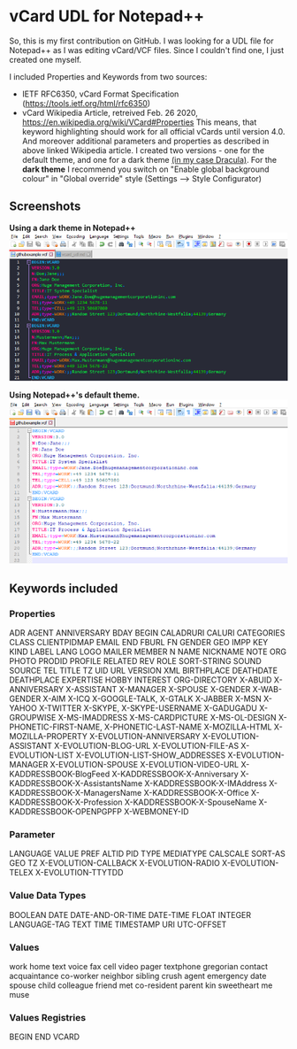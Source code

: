 # vCard UDL for Notepad++

So, this is my first contribution on GitHub. 
I was looking for a UDL file for Notepad++ as I was editing vCard/VCF files. 
Since I couldn't find one, I just created one myself. 

I included Properties and Keywords from two sources:
* IETF RFC6350, vCard Format Specification (https://tools.ietf.org/html/rfc6350)
* vCard Wikipedia Article, retreived Feb. 26 2020, https://en.wikipedia.org/wiki/VCard#Properties
This means, that keyword highlighting should work for all official vCards until version 4.0. And moreover additional parameters and properties as described in above linked Wikipedia article.
I created two versions - one for the default theme, and one for a dark theme [(in my case Dracula)](https://github.com/dracula/notepad-plus-plus). 
For the __dark theme__ I recommend you switch on "Enable global background colour" in "Global override" style (Settings --> Style Configurator)

## Screenshots
__Using a dark theme in Notepad++__
![Screenshot dark UDL](./screenshot_vcard_dark.png)

__Using Notepad++'s default theme.__
![Screenshot default UDL](./screenshot_vcard_default.png)

## Keywords included
### Properties
ADR AGENT ANNIVERSARY BDAY BEGIN CALADRURI CALURI CATEGORIES CLASS CLIENTPIDMAP EMAIL END FBURL FN GENDER GEO IMPP KEY KIND LABEL LANG LOGO MAILER MEMBER N NAME NICKNAME NOTE ORG PHOTO PRODID PROFILE RELATED REV ROLE SORT-STRING SOUND SOURCE TEL TITLE TZ UID URL VERSION XML BIRTHPLACE DEATHDATE DEATHPLACE EXPERTISE HOBBY INTEREST ORG-DIRECTORY X-ABUID X-ANNIVERSARY X-ASSISTANT X-MANAGER X-SPOUSE X-GENDER X-WAB-GENDER X-AIM X-ICQ X-GOOGLE-TALK, X-GTALK X-JABBER X-MSN X-YAHOO X-TWITTER X-SKYPE, X-SKYPE-USERNAME X-GADUGADU X-GROUPWISE X-MS-IMADDRESS X-MS-CARDPICTURE X-MS-OL-DESIGN X-PHONETIC-FIRST-NAME, X-PHONETIC-LAST-NAME X-MOZILLA-HTML X-MOZILLA-PROPERTY X-EVOLUTION-ANNIVERSARY X-EVOLUTION-ASSISTANT X-EVOLUTION-BLOG-URL X-EVOLUTION-FILE-AS X-EVOLUTION-LIST X-EVOLUTION-LIST-SHOW_ADDRESSES X-EVOLUTION-MANAGER X-EVOLUTION-SPOUSE X-EVOLUTION-VIDEO-URL X-KADDRESSBOOK-BlogFeed X-KADDRESSBOOK-X-Anniversary X-KADDRESSBOOK-X-AssistantsName X-KADDRESSBOOK-X-IMAddress X-KADDRESSBOOK-X-ManagersName X-KADDRESSBOOK-X-Office X-KADDRESSBOOK-X-Profession X-KADDRESSBOOK-X-SpouseName X-KADDRESSBOOK-OPENPGPFP X-WEBMONEY-ID

### Parameter
LANGUAGE VALUE PREF ALTID PID TYPE MEDIATYPE CALSCALE SORT-AS GEO TZ X-EVOLUTION-CALLBACK X-EVOLUTION-RADIO X-EVOLUTION-TELEX X-EVOLUTION-TTYTDD

### Value Data Types
BOOLEAN DATE DATE-AND-OR-TIME DATE-TIME FLOAT INTEGER LANGUAGE-TAG TEXT TIME TIMESTAMP URI UTC-OFFSET

### Values
work home text voice fax cell video pager textphone gregorian contact acquaintance co-worker neighbor sibling crush agent emergency date spouse child colleague friend met co-resident parent kin sweetheart me muse 

### Values Registries
BEGIN END VCARD

